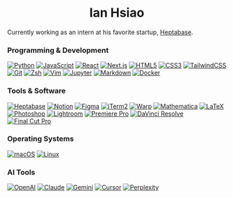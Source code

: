 <h1 align="center">Ian Hsiao</h1>

Currently working as an intern at his favorite startup, [Heptabase](https://www.heptabase.com/).


<h3 align="left">Programming & Development</h3>

[![Python](https://img.shields.io/badge/Python-3776AB?style=for-the-badge&logo=python&logoColor=white)](https://www.python.org/)
[![JavaScript](https://img.shields.io/badge/JavaScript-F7DF1E?style=for-the-badge&logo=javascript&logoColor=black)](https://developer.mozilla.org/en-US/docs/Web/JavaScript)
[![React](https://img.shields.io/badge/React-61DAFB?style=for-the-badge&logo=react&logoColor=black)](https://reactjs.org/)
[![Next.js](https://img.shields.io/badge/Next.js-000000?style=for-the-badge&logo=next.js&logoColor=white)](https://nextjs.org/)
[![HTML5](https://img.shields.io/badge/HTML5-000000?style=for-the-badge&logo=html5&logoColor=white)](https://developer.mozilla.org/en-US/docs/Web/HTML)
[![CSS3](https://img.shields.io/badge/CSS3-000000?style=for-the-badge&logo=css3&logoColor=white)](https://developer.mozilla.org/en-US/docs/Web/CSS)
[![TailwindCSS](https://img.shields.io/badge/Tailwind_CSS-000000?style=for-the-badge&logo=tailwind-css&logoColor=white)](https://tailwindcss.com/)
[![Git](https://img.shields.io/badge/Git-000000?style=for-the-badge&logo=git&logoColor=white)](https://git-scm.com/)
[![Zsh](https://img.shields.io/badge/Zsh-000000?style=for-the-badge&logo=gnu-bash&logoColor=white)](https://www.zsh.org/)
[![Vim](https://img.shields.io/badge/Vim-000000?style=for-the-badge&logo=vim&logoColor=white)](https://www.vim.org/)
[![Jupyter](https://img.shields.io/badge/Jupyter-000000?style=for-the-badge&logo=jupyter&logoColor=white)](https://jupyter.org/)
[![Markdown](https://img.shields.io/badge/Markdown-000000?style=for-the-badge&logo=markdown&logoColor=white)](https://www.markdownguide.org/)
[![Docker](https://img.shields.io/badge/Docker-000000?style=for-the-badge&logo=docker&logoColor=white)](https://www.docker.com/)

<h3 align="left">Tools & Software</h3>

[![Heptabase](https://img.shields.io/badge/Heptabase-FFFFFF?style=for-the-badge&logo=heptabase&logoColor=black)](https://heptabase.com/)
[![Notion](https://img.shields.io/badge/Notion-000000?style=for-the-badge&logo=notion&logoColor=white)](https://www.notion.so/)
[![Figma](https://img.shields.io/badge/Figma-000000?style=for-the-badge&logo=figma&logoColor=white)](https://www.figma.com/)
[![iTerm2](https://img.shields.io/badge/iTerm2-000000?style=for-the-badge&logo=iterm2&logoColor=white)](https://iterm2.com/)
[![Warp](https://img.shields.io/badge/Warp-000000?style=for-the-badge&logo=warp&logoColor=white)](https://www.warp.dev/)
[![Mathematica](https://img.shields.io/badge/Mathematica-000000?style=for-the-badge&logo=wolfram&logoColor=white)](https://www.wolfram.com/mathematica/)
[![LaTeX](https://img.shields.io/badge/LaTeX-000000?style=for-the-badge&logo=latex&logoColor=white)](https://www.latex-project.org/)
[![Photoshop](https://img.shields.io/badge/Photoshop-000000?style=for-the-badge&logo=adobe-photoshop&logoColor=white)](https://www.photoshop.com/)
[![Lightroom](https://img.shields.io/badge/Lightroom-000000?style=for-the-badge&logo=adobe-lightroom&logoColor=white)](https://www.adobe.com/products/photoshop-lightroom.html)
[![Premiere Pro](https://img.shields.io/badge/Premiere_Pro-000000?style=for-the-badge&logo=adobe-premiere-pro&logoColor=white)](https://www.adobe.com/products/premiere.html)
[![DaVinci Resolve](https://img.shields.io/badge/DaVinci_Resolve-000000?style=for-the-badge&logo=davinci-resolve&logoColor=white)](https://www.blackmagicdesign.com/products/davinciresolve/)
[![Final Cut Pro](https://img.shields.io/badge/Final_Cut_Pro-000000?style=for-the-badge&logo=apple&logoColor=white)](https://www.apple.com/final-cut-pro/)

<h3 align="left">Operating Systems</h3>

[![macOS](https://img.shields.io/badge/macOS-FFF?style=for-the-badge&logo=apple&logoColor=black)](https://www.apple.com/macos/)
[![Linux](https://img.shields.io/badge/Linux-000000?style=for-the-badge&logo=linux&logoColor=white)](https://www.linux.org/)

<h3 align="left">AI Tools</h3>

[![OpenAI](https://img.shields.io/badge/OpenAI-74aa9c?style=for-the-badge&logo=openai&logoColor=white)](https://openai.com/)
[![Claude](https://img.shields.io/badge/Claude-C8BFA9?style=for-the-badge&logo=anthropic&logoColor=black)](https://www.anthropic.com/claude)
[![Gemini](https://img.shields.io/badge/Gemini-4285F4?style=for-the-badge&logo=google&logoColor=white)](https://gemini.google.com/)
[![Cursor](https://img.shields.io/badge/Cursor-2E3439?style=for-the-badge&logo=cursor&logoColor=white)](https://cursor.sh/)
[![Perplexity](https://img.shields.io/badge/Perplexity-000000?style=for-the-badge&logo=perplexity&logoColor=white)](https://www.perplexity.ai/)

<!-- <p>&nbsp;<img align="center" src="https://github-readme-stats.vercel.app/api?username=madeyexz&show_icons=true&locale=en" alt="madeyexz" /></p>

<p align="left">
  <img src="https://komarev.com/ghpvc/?username=madeyexz&style=flat&color=0e75b6" alt="Profile Views" />
</p> -->